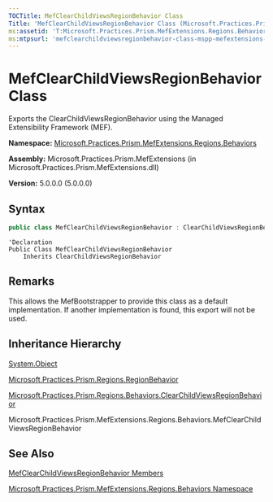 ```yaml
---
TOCTitle: MefClearChildViewsRegionBehavior Class
Title: 'MefClearChildViewsRegionBehavior Class (Microsoft.Practices.Prism.MefExtensions.Regions.Behaviors)'
ms:assetid: 'T:Microsoft.Practices.Prism.MefExtensions.Regions.Behaviors.MefClearChildViewsRegionBehavior'
ms:mtpsurl: 'mefclearchildviewsregionbehavior-class-mspp-mefextensions-regions-behaviors.md'
---
```

# MefClearChildViewsRegionBehavior Class

Exports the ClearChildViewsRegionBehavior using the Managed Extensibility Framework (MEF).

**Namespace:** [Microsoft.Practices.Prism.MefExtensions.Regions.Behaviors](/patterns-practices/reference/mspp-mefextensions-regions-behaviors-namespace)

**Assembly:** Microsoft.Practices.Prism.MefExtensions (in Microsoft.Practices.Prism.MefExtensions.dll)

**Version:** 5.0.0.0 (5.0.0.0)

## Syntax

```C#
public class MefClearChildViewsRegionBehavior : ClearChildViewsRegionBehavior
```
```VB
'Declaration
Public Class MefClearChildViewsRegionBehavior
	Inherits ClearChildViewsRegionBehavior
```

## Remarks

This allows the MefBootstrapper to provide this class as a default implementation. If another implementation is found, this export will not be used.

## Inheritance Hierarchy

[System.Object](http://msdn.microsoft.com/en-us/library/e5kfa45b)

[Microsoft.Practices.Prism.Regions.RegionBehavior](/patterns-practices/reference/regionbehavior-class-mspp-regions)

[Microsoft.Practices.Prism.Regions.Behaviors.ClearChildViewsRegionBehavior](/patterns-practices/reference/clearchildviewsregionbehavior-class-mspp-regions-behaviors)

Microsoft.Practices.Prism.MefExtensions.Regions.Behaviors.MefClearChildViewsRegionBehavior

## See Also

[MefClearChildViewsRegionBehavior Members](/patterns-practices/reference/mefclearchildviewsregionbehavior-members-mspp-mefextensions-regions-behaviors)

[Microsoft.Practices.Prism.MefExtensions.Regions.Behaviors Namespace](/patterns-practices/reference/mspp-mefextensions-regions-behaviors-namespace)

